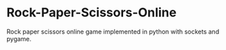 # Rock-Paper-Scissors-Online
Rock paper scissors online game implemented in python with sockets and pygame.

